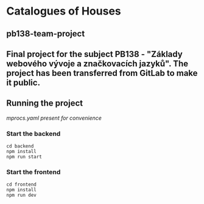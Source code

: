 # Catalogues of Houses
## pb138-team-project

Final project for the subject PB138 - "Základy webového vývoje a značkovacích jazyků". The project has been transferred from GitLab to make it public.
--

## Running the project
_mprocs.yaml present for convenience_

### Start the backend
```
cd backend
npm install
npm run start
```

### Start the frontend
```
cd frontend
npm install
npm run dev
```

